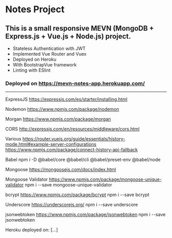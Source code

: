 # Notes Project

## This is a small responsive MEVN (MongoDB + Express.js + Vue.js + Node.js) project.

- Stateless Authentication with JWT
- Implemented Vue Router and Vuex
- Deployed on Heroku
- With BootstrapVue framework
- Linting with ESlint

### Deployed on https://mevn-notes-app.herokuapp.com/

*************************************

ExpressJS
https://expressjs.com/es/starter/installing.html

Nodemon
https://www.npmjs.com/package/nodemon

Morgan
https://www.npmjs.com/package/morgan

CORS
http://expressjs.com/en/resources/middleware/cors.html

Various
https://router.vuejs.org/guide/essentials/history-mode.html#example-server-configurations
https://www.npmjs.com/package/connect-history-api-fallback

Babel
npm i -D @babel/core @babel/cli @babel/preset-env @babel/node

Mongoose
https://mongoosejs.com/docs/index.html

Mongoose Validator
https://www.npmjs.com/package/mongoose-unique-validator
npm i --save mongoose-unique-validator

bcrypt
https://www.npmjs.com/package/bcrypt
npm i --save bcrypt

Underscore
https://underscorejs.org/
npm i --save underscore

jsonwebtoken
https://www.npmjs.com/package/jsonwebtoken
npm i --save jsonwebtoken

Heroku deployed on:
[...]
